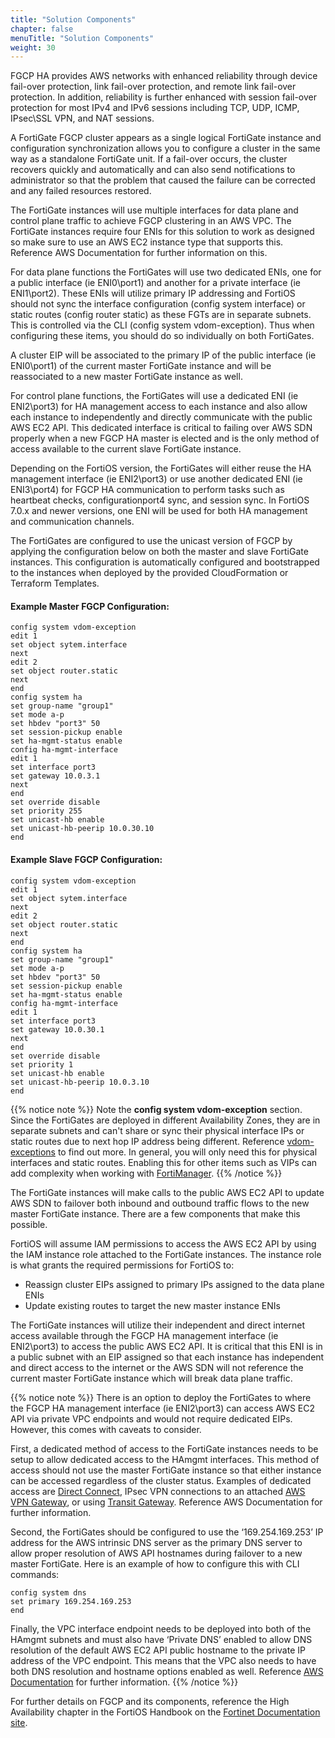 ```yaml
---
title: "Solution Components"
chapter: false
menuTitle: "Solution Components"
weight: 30
---
```


FGCP HA provides AWS networks with enhanced reliability through device fail-over protection, link fail-over protection, and remote link fail-over protection. In addition, reliability is further enhanced with session fail-over protection for most IPv4 and IPv6 sessions including TCP, UDP, ICMP, IPsec\SSL VPN, and NAT sessions.

A FortiGate FGCP cluster appears as a single logical FortiGate instance and configuration synchronization allows you to configure a cluster in the same way as a standalone FortiGate unit. If a fail-over occurs, the cluster recovers quickly and automatically and can also send notifications to administrator so that the problem that caused the failure can be corrected and any failed resources restored.

The FortiGate instances will use multiple interfaces for data plane and control plane traffic to achieve FGCP clustering in an AWS VPC.  The FortiGate instances require four ENIs for this solution to work as designed so make sure to use an AWS EC2 instance type that supports this.   Reference AWS Documentation for further information on this.

For data plane functions the FortiGates will use two dedicated ENIs, one for a public interface (ie ENI0\port1) and another for a private interface (ie ENI1\port2).  These ENIs will utilize primary IP addressing and FortiOS should not sync the interface configuration (config system interface) or static routes (config router static) as these FGTs are in separate subnets.  This is controlled via the CLI (config system vdom-exception). Thus when configuring these items, you should do so individually on both FortiGates.

A cluster EIP will be associated to the primary IP of the public interface (ie ENI0\port1) of the current master FortiGate instance and will be reassociated to a new master FortiGate instance as well.

For control plane functions, the FortiGates will use a dedicated ENI (ie ENI2\port3) for HA management access to each instance and also allow each instance to independently and directly communicate with the public AWS EC2 API.  This dedicated interface is critical to failing over AWS SDN properly when a new FGCP HA master is elected and is the only method of access available to the current slave FortiGate instance.

Depending on the FortiOS version, the FortiGates will either reuse the HA management interface (ie ENI2\port3) or use another dedicated ENI (ie ENI3\port4) for FGCP HA communication to perform tasks such as heartbeat checks, configurationport4 sync, and session sync.  In FortiOS 7.0.x and newer versions, one ENI will be used for both HA management and communication channels.

The FortiGates are configured to use the unicast version of FGCP by applying the configuration below on both the master and slave FortiGate instances.  This configuration is automatically configured and bootstrapped to the instances when deployed by the provided CloudFormation or Terraform Templates.

#### Example Master FGCP Configuration:
    config system vdom-exception
    edit 1
    set object sytem.interface
    next
    edit 2
    set object router.static
    next
    end
    config system ha
    set group-name "group1"
    set mode a-p
    set hbdev "port3" 50
    set session-pickup enable
    set ha-mgmt-status enable
    config ha-mgmt-interface
    edit 1
    set interface port3
    set gateway 10.0.3.1
    next
    end
    set override disable
    set priority 255
    set unicast-hb enable
    set unicast-hb-peerip 10.0.30.10
    end

#### Example Slave FGCP Configuration:
    config system vdom-exception
    edit 1
    set object sytem.interface
    next
    edit 2
    set object router.static
    next
    end
    config system ha
    set group-name "group1"
    set mode a-p
    set hbdev "port3" 50
    set session-pickup enable
    set ha-mgmt-status enable
    config ha-mgmt-interface
    edit 1
    set interface port3
    set gateway 10.0.30.1
    next
    end
    set override disable
    set priority 1
    set unicast-hb enable
    set unicast-hb-peerip 10.0.3.10
    end

{{% notice note %}}
Note the **config system vdom-exception** section.  Since the FortiGates are deployed in different Availability Zones, they are in separate subnets and can't share or sync their physical interface IPs or static routes due to next hop IP address being different.  Reference [vdom-exceptions](https://docs.fortinet.com/document/fortigate/7.4.0/administration-guide/105611/vdom-exceptions) to find out more.  In general, you will only need this for physical interfaces and static routes.  Enabling this for other items such as VIPs can add complexity when working with [FortiManager](https://community.fortinet.com/t5/FortiManager/Technical-Tip-FortiManager-manages-FortiGate-HA-in-AWS-Azure/ta-p/260388).
{{% /notice %}}

The FortiGate instances will make calls to the public AWS EC2 API to update AWS SDN to failover both inbound and outbound traffic flows to the new master FortiGate instance.  There are a few components that make this possible.

FortiOS will assume IAM permissions to access the AWS EC2 API by using the IAM instance role attached to the FortiGate instances.  The instance role is what grants the required permissions for FortiOS to:
  - Reassign cluster EIPs assigned to primary IPs assigned to the data plane ENIs
  - Update existing routes to target the new master instance ENIs

The FortiGate instances will utilize their independent and direct internet access available through the FGCP HA management interface (ie ENI2\port3) to access the public AWS EC2 API.  It is critical that this ENI is in a public subnet with an EIP assigned so that each instance has independent and direct access to the internet or the AWS SDN will not reference the current master FortiGate instance which will break data plane traffic.

{{% notice note %}}
There is an option to deploy the FortiGates to where the FGCP HA management interface (ie ENI2\port3) can access AWS EC2 API via private VPC endpoints and would not require dedicated EIPs.  However, this comes with caveats to consider.

First, a dedicated method of access to the FortiGate instances needs to be setup to allow dedicated access to the HAmgmt interfaces.  This method of access should not use the master FortiGate instance so that either instance can be accessed regardless of the cluster status.  Examples of dedicated access are [Direct Connect](https://aws.amazon.com/directconnect/), IPsec VPN connections to an attached [AWS VPN Gateway](https://docs.aws.amazon.com/vpc/latest/userguide/SetUpVPNConnections.html), or using [Transit Gateway](https://aws.amazon.com/transit-gateway/).  Reference AWS Documentation for further information.

Second, the FortiGates should be configured to use the ‘169.254.169.253’ IP address for the AWS intrinsic DNS server as the primary DNS server to allow proper resolution of AWS API hostnames during failover to a new master FortiGate.  Here is an example of how to configure this with CLI commands:
```
config system dns
set primary 169.254.169.253
end
```

Finally, the VPC interface endpoint needs to be deployed into both of the HAmgmt subnets and must also have ‘Private DNS’ enabled to allow DNS resolution of the default AWS EC2 API public hostname to the private IP address of the VPC endpoint.  This means that the VPC also needs to have both DNS resolution and hostname options enabled as well.  Reference [AWS Documentation](https://docs.aws.amazon.com/vpc/latest/userguide/vpce-interface.html#vpce-private-dns) for further information.
{{% /notice %}}

For further details on FGCP and its components, reference the High Availability chapter in the FortiOS Handbook on the [Fortinet Documentation site](https://docs.fortinet.com).
